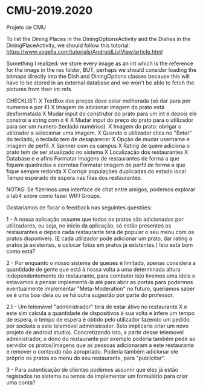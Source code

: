 # CMU-2019.2020
Projeto de CMU

To list the Dining Places in the DiningOptionsActivity and the Dishes in the DiningPlaceActivity, we should follow this tutorial: https://www.vogella.com/tutorials/AndroidListView/article.html

Something I realized: we store every image as an int which is the reference for the image in the res folder, BUT, perhaps we should consider loading the bitmaps directly into the Dish and DiningOptions classes because this will have to be stored in an external database and we won't be able to fetch the pictures from their int refs.

CHECKLIST:
X TextBox dos preços deve estar melhorada (só dar para por numeros e por €)
X Imagem de adicionar imagem do prato está desformatada
X Mudar input do construtor do prato para um int e depois ele constroi a string com o €
X Mudar input do preço do prato para o utilizador para ser um numero (teclado numérico).
X Imagem do prato: obrigar o utilizador a selecionar uma imagem.
X Quando o utilizador clica no "Enter" do teclado, o teclado tem de desaparecer
X Opção de mudar username e imagem de perfil.
X Spinner com os campus
X Rating de quem adiciona o prato tem de ser atualizado no sistema
X Localização dos restaurantes
X Database e e afins
Formatar imagens de restaurantes de forma a que fiquem quadradas e corretas
Formatar imagem de perfil de forma a que fique sempre redonda
X Corrigir populações duplicadas do estado local
Tempo esperado de espera nas filas dos restaurantes.

NOTAS:
Se fizermos uma interface de chat entre amigos, podemos explorar o lab4 sobre como fazer WIFI Groups.


Gostariamos de focar o feedback nas seguintes questões:

1 - A nossa aplicação assume que todos os pratos são adicionados por utilizadores, ou seja, no inicio da aplicação, só estão presentes os restaurantes e depois cada restaurante terá de popular o seu menu com os pratos disponiveis. (E cada utilizador pode adicionar um prato, dar rating a pratos já existentes, e colocar fotos em pratos já existentes.) Isto está bom como está?

2 - Por enquanto o nosso sistema de queues é limitado, apenas considera a quantidade de gente que está à nossa volta a uma determinada altura independentemente do restaurante, para combater isto tivemos uma ideia e estavamos a pensar implementá-la até para abrir as portas para podermos eventualmente implementar "Meta-Moderation" no futuro, queriamos saber se é uma boa ideia ou se há outra sugestão por parte do professor.

2.1 - Um telemóvel "administrador" terá de estar átivo no restaurante X e este sim calcula a quantidade de dispositivos à sua volta e infere um tempo de espera, o tempo de espera é obtido pelo utilizador fazendo um pedido por sockets a este telemóvel administrador. (Isto implicaria criar um novo projeto de android studio). Concretizando isto, a partir desse telemovel administrador, o dono do restaurante por exemplo poderia também pedir ao servidor os pratos/imagens que as pessoas adicionaram a este restaurante e remover o conteudo não apropriado. Poderia também adicionar ele próprio os pratos ao menu do seu restaurante, para "publicitar".

3 - Para autenticação de clientes podemos assumir que eles já estão registados no sistema ou temos de implementar um formulário para criar uma conta? 
